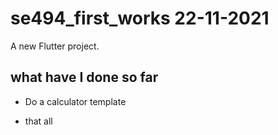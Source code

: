 # se494_first_works 22-11-2021

A new Flutter project.

## what have I done so far

- Do a calculator template

- that all
